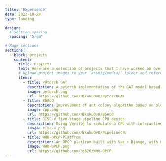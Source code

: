 ```yaml
---
title: 'Experience'
date: 2023-10-24
type: landing

design:
  # Section spacing
  spacing: '5rem'

# Page sections
sections:
  - block: projects
    content:
      title: Projects
      text: Here are a selection of projects that I have worked on over the years.
      # Upload project images to your `assets/media/` folder and reference the filename in the `image` option
      items:
        - title: Pytorch GAT
          description: A pytorch implementation of the GAT model based on the officail code, adding code for plots & using mps for accelerate running on MacOS
          image: pytorch.png
          url: https://github.com/MikukuOvO/PytorchGAT
        - title: BSACO
          description: Improvement of ant colony algorithm based on block and search -- Traveling salesman problem
          image: cpp.png
          url: https://github.com/MikukuOvO/BSACO
        - title: RISC-V five-stage pipeline CPU design
          description: Using Verilog to simulate a CPU with interactive and graphics on FPGA board
          image: risc-v.png
          url: https://github.com/MikukuOvO/PipelineCPU
        - title: WHU-OPCP-Platfrom
          description: An OPCP platfrom built with Vue + Django, with CGROUP & docker used for the judger, which gives an stable & interactive environment
          image: WHU-OPCP.png
          url: https://github.com/hz826/WHU-OPCP
---
```

